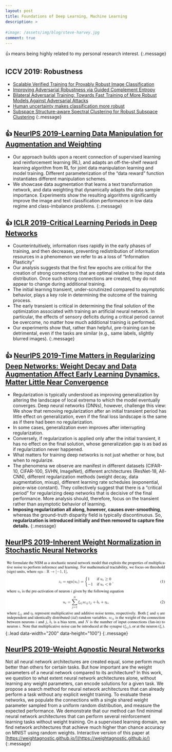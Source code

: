 ```yaml
---
layout: post
title: Foundations of Deep Learning, Machine Learning
description: >
  
#image: /assets/img/blog/steve-harvey.jpg
comment: true
---
```


:+1: means being highly related to my personal research interest. 
{:.message}


## ICCV 2019: Robustness
* [Scalable Verified Training for Provably Robust Image Classification](http://openaccess.thecvf.com/content_ICCV_2019/papers/Gowal_Scalable_Verified_Training_for_Provably_Robust_Image_Classification_ICCV_2019_paper.pdf)
* [Improving Adversarial Robustness via Guided Complement Entropy](http://openaccess.thecvf.com/content_ICCV_2019/papers/Chen_Improving_Adversarial_Robustness_via_Guided_Complement_Entropy_ICCV_2019_paper.pdf)
 * [Bilateral Adversarial Training: Towards Fast Training of More Robust Models
Against Adversarial Attacks](http://openaccess.thecvf.com/content_ICCV_2019/papers/Wang_Bilateral_Adversarial_Training_Towards_Fast_Training_of_More_Robust_Models_ICCV_2019_paper.pdf)
* [Human uncertainty makes classification more robust](http://openaccess.thecvf.com/content_ICCV_2019/papers/Peterson_Human_Uncertainty_Makes_Classification_More_Robust_ICCV_2019_paper.pdf)
* [Subspace Structure-aware Spectral Clustering for Robust Subspace Clustering](http://openaccess.thecvf.com/content_ICCV_2019/papers/Yamaguchi_Subspace_Structure-Aware_Spectral_Clustering_for_Robust_Subspace_Clustering_ICCV_2019_paper.pdf)
{:.message}

## :+1: [NeurIPS 2019-Learning Data Manipulation for Augmentation and Weighting](https://papers.nips.cc/paper/9706-learning-data-manipulation-for-augmentation-and-weighting.pdf)
* Our
approach builds upon a recent connection of supervised learning and reinforcement
learning (RL), and adapts an off-the-shelf reward learning algorithm from RL for
joint data manipulation learning and model training. Different parameterization
of the “data reward” function instantiates different manipulation schemes.
* We
showcase data augmentation that learns a text transformation network, and data
weighting that dynamically adapts the data sample importance. Experiments show
the resulting algorithms significantly improve the image and text classification
performance in low data regime and class-imbalance problems.
{:.message}



## :+1: [ICLR 2019-Critical Learning Periods in Deep Networks](https://openreview.net/forum?id=BkeStsCcKQ)
* Counterintuitively, information rises rapidly in the early phases of
training, and then decreases, preventing redistribution of information resources in a phenomenon we refer to as a loss of “Information Plasticity”
* Our analysis suggests that the
first few epochs are critical for the creation of strong connections that are optimal relative
to the input data distribution. Once such strong connections are created, they do not appear
to change during additional training.
* The initial learning transient, under-scrutinized compared to asymptotic behavior, plays a key role in determining
the outcome of the training process. 
* The early transient is critical in determining the
final solution of the optimization associated with training an artificial neural network. In particular,
the effects of sensory deficits during a critical period cannot be overcome, no matter how much
additional training is performed.
* Our experiments show that, rather than helpful, pre-training can be detrimental, even if the
tasks are similar (e.g., same labels, slightly blurred images).
{:.message}

## :+1: [NeurIPS 2019-Time Matters in Regularizing Deep Networks: Weight Decay and Data Augmentation Affect Early Learning Dynamics, Matter Little Near Convergence](https://papers.nips.cc/paper/9252-time-matters-in-regularizing-deep-networks-weight-decay-and-data-augmentation-affect-early-learning-dynamics-matter-little-near-convergence.pdf)
* Regularization is typically understood as improving generalization by altering
the landscape of local extrema to which the model eventually converges. Deep
neural networks (DNNs), however, challenge this view: We show that removing
regularization after an initial transient period has little effect on generalization,
even if the final loss landscape is the same as if there had been no regularization.
* In some cases, generalization even improves after interrupting regularization. 
* Conversely, if regularization is applied only after the initial transient, it has no effect
on the final solution, whose generalization gap is as bad as if regularization never
happened.
* What matters for training deep networks is not just
whether or how, but when to regularize.
* The phenomena we observe are manifest
in different datasets (CIFAR-10, CIFAR-100, SVHN, ImageNet), different architectures (ResNet-18, All-CNN), different regularization methods (weight decay, data
augmentation, mixup), different learning rate schedules (exponential, piece-wise
constant). They collectively suggest that there is a “critical period” for regularizing
deep networks that is decisive of the final performance. More analysis should,
therefore, focus on the transient rather than asymptotic behavior of learning.
*  **Imposing regularization all along, however, causes over-smoothing**, whereas the ground-truth disparity field is typically discontinuous. So, **regularization is introduced initially and then removed to capture fine details.**
{:.message}


## [NeurIPS 2019-Inherent Weight Normalization in Stochastic Neural Networks](https://papers.nips.cc/paper/8591-inherent-weight-normalization-in-stochastic-neural-networks)
![Full-width image](/imgs/Inherent_weight_normalisation.png){:.lead data-width="200" data-height="100"}
{:.message}


## [NeurIPS 2019-Weight Agnostic Neural Networks](https://papers.nips.cc/paper/8777-weight-agnostic-neural-networks.pdf)
Not all neural network architectures are created equal, some perform much better
than others for certain tasks. But how important are the weight parameters of a
neural network compared to its architecture? In this work, we question to what
extent neural network architectures alone, without learning any weight parameters,
can encode solutions for a given task. We propose a search method for neural
network architectures that can already perform a task without any explicit weight
training. To evaluate these networks, we populate the connections with a single
shared weight parameter sampled from a uniform random distribution, and measure
the expected performance. We demonstrate that our method can find minimal neural
network architectures that can perform several reinforcement learning tasks without
weight training. On a supervised learning domain, we find network architectures
that achieve much higher than chance accuracy on MNIST using random weights.
Interactive version of this paper at [https://weightagnostic.github.io/](https://weightagnostic.github.io/)
{:.message}
